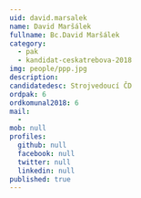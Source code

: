```yaml
---
uid: david.marsalek
name: David Maršálek
fullname: Bc.David Maršálek
category:
  - pak
  - kandidat-ceskatrebova-2018
img: people/ppp.jpg
description:
candidatedesc: Strojvedoucí ČD
ordpak: 6
ordkomunal2018: 6
mail:
  -
mob: null
profiles:
  github: null
  facebook: null
  twitter: null
  linkedin: null
published: true
---
```

